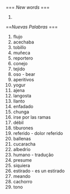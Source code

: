 === *New words* ===

1. 

==*Nuevas Palabras* ===

1. flujo
2. acechaba
3. tobillo
4. muñeca
5. reportero
6. conejo
7. tejido
8. oso - bear
9. aperitivos
10. yogur
11. ajena
12. langosta
13. llanto
14. enfadado
15. chunga
16. irse por las ramas
17. débil
18. tiburones
19. referido - dolor referido
20. ballenas
21. cucaracha
22. albedrío
23. humano - tradução
24. presume
25. siquiera
26. estirado - es un estirado
27. meando
28. cachorro
29. tono
